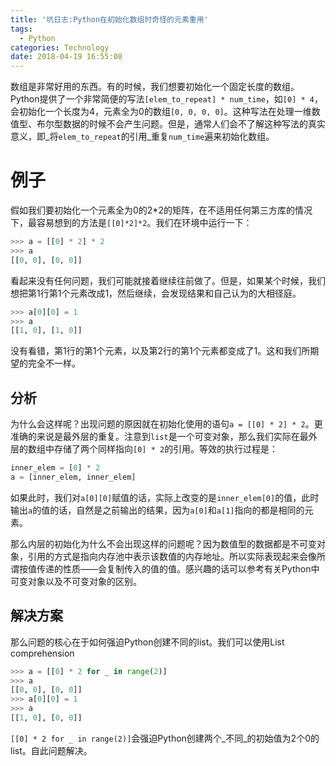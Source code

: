 ```yaml
---
title: '坑日志:Python在初始化数组时奇怪的元素重用'
tags:
  - Python
categories: Technology
date: 2018-04-19 16:55:08
---
```



数组是非常好用的东西。有的时候，我们想要初始化一个固定长度的数组。Python提供了一个非常简便的写法`[elem_to_repeat] * num_time`，如`[0] * 4`，会初始化一个长度为4，元素全为0的数组`[0, 0, 0, 0]`。这种写法在处理一维数值型、布尔型数据的时候不会产生问题。但是，通常人们会不了解这种写法的真实意义，即_将`elem_to_repeat`的引用_重复`num_time`遍来初始化数组。

<!--more-->

# 例子
假如我们要初始化一个元素全为0的2*2的矩阵，在不适用任何第三方库的情况下，最容易想到的方法是`[[0]*2]*2`。我们在环境中运行一下：
    
```python
>>> a = [[0] * 2] * 2
>>> a
[[0, 0], [0, 0]]
```

看起来没有任何问题，我们可能就接着继续往前做了。但是，如果某个时候，我们想把第1行第1个元素改成1，然后继续，会发现结果和自己认为的大相径庭。

```python
>>> a[0][0] = 1
>>> a
[[1, 0], [1, 0]]
```

没有看错，第1行的第1个元素，以及第2行的第1个元素都变成了1。这和我们所期望的完全不一样。

## 分析
为什么会这样呢？出现问题的原因就在初始化使用的语句`a = [[0] * 2] * 2`。更准确的来说是最外层的重复。注意到`list`是一个可变对象，那么我们实际在最外层的数组中存储了两个同样指向`[0] * 2`的引用。等效的执行过程是： 

```python
inner_elem = [0] * 2
a = [inner_elem, inner_elem]
```

如果此时，我们对`a[0][0]`赋值的话，实际上改变的是`inner_elem[0]`的值，此时输出`a`的值的话，自然是之前输出的结果，因为`a[0]`和`a[1]`指向的都是相同的元素。

那么内层的初始化为什么不会出现这样的问题呢？因为数值型的数据都是不可变对象，引用的方式是指向内存池中表示该数值的内存地址。所以实际表现起来会像所谓按值传递的性质——会复制传入的值的值。感兴趣的话可以参考有关Python中可变对象以及不可变对象的区别。

## 解决方案
那么问题的核心在于如何强迫Python创建不同的list。我们可以使用List comprehension

```python
>>> a = [[0] * 2 for _ in range(2)]
>>> a
[[0, 0], [0, 0]]
>>> a[0][0] = 1
>>> a
[[1, 0], [0, 0]]
```

`[[0] * 2 for _ in range(2)]`会强迫Python创建两个_不同_的初始值为2个0的list。自此问题解决。
